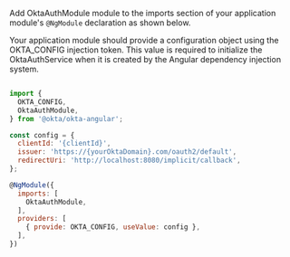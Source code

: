 Add OktaAuthModule module to the imports section of your application module's `@NgModule` declaration as shown below.

Your application module should provide a configuration object using the OKTA_CONFIG injection token. This value is required to initialize the OktaAuthService when it is created by the Angular dependency injection system. 


```javascript

import {
  OKTA_CONFIG,
  OktaAuthModule,
} from '@okta/okta-angular';

const config = {
  clientId: '{clientId}',
  issuer: 'https://{yourOktaDomain}.com/oauth2/default',
  redirectUri: 'http://localhost:8080/implicit/callback',
};

@NgModule({
  imports: [
    OktaAuthModule,
  ],
  providers: [
    { provide: OKTA_CONFIG, useValue: config },
  ],
})


```
